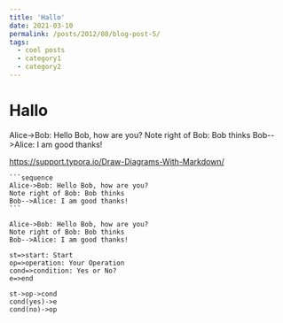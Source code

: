 ```yaml
---
title: 'Hallo'
date: 2021-03-10
permalink: /posts/2012/08/blog-post-5/
tags:
  - cool posts
  - category1
  - category2
---
```




# Hallo 

Alice->Bob: Hello Bob, how are you?
Note right of Bob: Bob thinks
Bob-->Alice: I am good thanks!



https://support.typora.io/Draw-Diagrams-With-Markdown/



~~~gfm
```sequence
Alice->Bob: Hello Bob, how are you?
Note right of Bob: Bob thinks
Bob-->Alice: I am good thanks!
```
~~~


```sequence
Alice->Bob: Hello Bob, how are you?
Note right of Bob: Bob thinks
Bob-->Alice: I am good thanks!
```

```flow
st=>start: Start
op=>operation: Your Operation
cond=>condition: Yes or No?
e=>end

st->op->cond
cond(yes)->e
cond(no)->op
```
